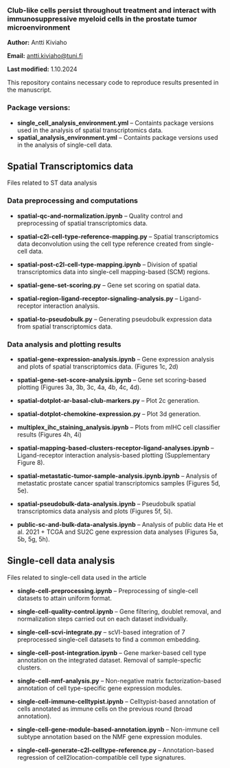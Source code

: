 ### Club-like cells persist throughout treatment and interact with immunosuppressive myeloid cells in the prostate tumor microenvironment


**Author:** Antti Kiviaho

**Email:** antti.kiviaho@tuni.fi

**Last modified:** 1.10.2024

This repository contains necessary code to reproduce results presented in the manuscript.

### Package versions:
- **single_cell_analysis_environment.yml** – Containts package versions used in the analysis of spatial transcriptomics data.
- **spatial_analysis_environment.yml** – Containts package versions used in the analysis of single-cell data.

## Spatial Transcriptomics data

Files related to ST data analysis

### Data preprocessing and computations

- **spatial-qc-and-normalization.ipynb** – Quality control and preprocessing of spatial transcriptomics data.

- **spatial-c2l-cell-type-reference-mapping.py** – Spatial transcriptomics data deconvolution using the cell type reference created from single-cell data.

- **spatial-post-c2l-cell-type-mapping.ipynb** – Division of spatial transcriptomics data into single-cell mapping-based (SCM) regions.

- **spatial-gene-set-scoring.py** – Gene set scoring on spatial data.

- **spatial-region-ligand-receptor-signaling-analysis.py** – Ligand-receptor interaction analysis.

- **spatial-to-pseudobulk.py** – Generating pseudobulk expression data from spatial transcriptomics data.

### Data analysis and plotting results

- **spatial-gene-expression-analysis.ipynb** – Gene expression analysis and plots of spatial transcriptomics data. (Figures 1c, 2d)

- **spatial-gene-set-score-analysis.ipynb** – Gene set scoring-based plotting (Figures 3a, 3b, 3c, 4a, 4b, 4c, 4d).

- **spatial-dotplot-ar-basal-club-markers.py** – Plot 2c generation.

- **spatial-dotplot-chemokine-expression.py** – Plot 3d generation.

- **multiplex_ihc_staining_analysis.ipynb** – Plots from mIHC cell classifier results (Figures 4h, 4i)

- **spatial-mapping-based-clusters-receptor-ligand-analyses.ipynb** – Ligand-receptor interaction analysis-based plotting (Supplementary Figure 8).

- **spatial-metastatic-tumor-sample-analysis.ipynb.ipynb** – Analysis of metastatic prostate cancer spatial transcriptomics samples (Figures 5d, 5e).

- **spatial-pseudobulk-data-analysis.ipynb** – Pseudobulk spatial transcriptomics data analysis and plots (Figures 5f, 5i).

- **public-sc-and-bulk-data-analysis.ipynb** – Analysis of public data He et al. 2021 + TCGA and SU2C gene expression data analyses (Figures 5a, 5b, 5g, 5h).

## Single-cell data analysis 

Files related to single-cell data used in the article

- **single-cell-preprocessing.ipynb** – Preprocessing of single-cell datasets to attain uniform format.

- **single-cell-quality-control.ipynb** – Gene filtering, doublet removal, and normalization steps carried out on each dataset individually.

- **single-cell-scvi-integrate.py** – scVI-based integration of 7 preprocessed single-cell datasets to find a common embedding.

- **single-cell-post-integration.ipynb** – Gene marker-based cell type annotation on the integrated dataset. Removal of sample-specfic clusters.

- **single-cell-nmf-analysis.py** – Non-negative matrix factorization-based annotation of cell type-specific gene expression modules.

- **single-cell-immune-celltypist.ipynb** – Celltypist-based annotation of cells annotated as immune cells on the previous round (broad annotation).

- **single-cell-gene-module-based-annotation.ipynb** – Non-immune cell subtype annotation based on the NMF gene expression modules.

- **single-cell-generate-c2l-celltype-reference.py** – Annotation-based regression of cell2location-compatible cell type signatures.
